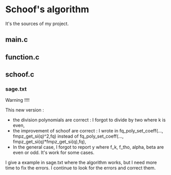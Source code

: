 Schoof's algorithm
========

It's the sources of my project.

## main.c
## function.c
## schoof.c
### sage.txt

Warning !!!!

This new version :
- the division polynomials are correct : I forgot to divide by two where k is even,
- the improvement of schoof are correct : I wrote in fq_poly_set_coeff(..., fmpz_get_si(q)^2,fq) instead of fq_poly_set_coeff(..., fmpz_get_si(q)*fmpz_get_si(q),fq),
- In the general case, I forgot to report y where f_k, f_tho, alpha, beta are even or odd. It's work for some cases.

I give a example in sage.txt where the algorithm works, but I need more time to fix the errors.
I continue to look for the errors and correct them. 


